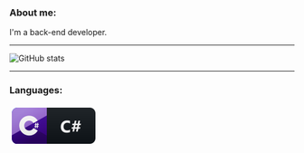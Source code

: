 ### About me:
I'm a back-end developer.

***********************************

![GitHub stats](https://github-readme-stats.vercel.app/api?username=DevUzum&show_icons=true&theme=dark&hide_border=true)

***********************************

### Languages:
<img src="https://raw.githubusercontent.com/8bithemant/8bithemant/master/svg/dev/languages/csharp.svg" style="vertical-align:top; margin:4px">
